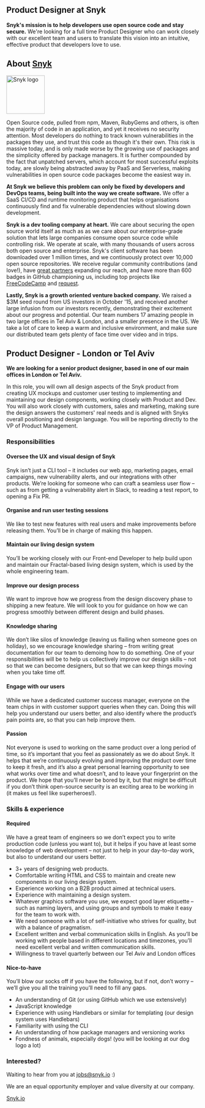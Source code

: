 ## Product Designer at Snyk

**Snyk's mission is to help developers use open source code and stay secure.** We're looking for a full time Product Designer who can work closely with our excellent team and users to translate this vision into an intuitive, effective product that developers love to use.

## About [Snyk](https://snyk.io)

<img src="https://snyk.io/images/snyk-dog.png" width="100" alt="Snyk logo" />

Open Source code, pulled from npm, Maven, RubyGems and others, is often the majority of code in an application, and yet it receives no security attention. Most developers do nothing to track known vulnerabilities in the packages they use, and trust this code as though it's their own. This risk is massive today, and is only made worse by the growing use of packages and the simplicity offered by package managers. It is further compounded by the fact that unpatched servers, which account for most successful exploits today, are slowly being abstracted away by PaaS and Serverless, making vulnerabilities in open source code packages become the easiest way in. 

**At Snyk we believe this problem can only be fixed by developers and DevOps teams, being built into the way we create software.** 
We offer a SaaS CI/CD and runtime monitoring product that helps organisations continuously find and fix vulnerable dependencies without slowing down development.

**Snyk is a dev tooling company at heart.**
We care about securing the open source world itself as much as as we care about our enterprise-grade solution that lets large companies consume open source code while controlling risk. We operate at scale, with many thousands of users across both open source and enterprise. Snyk's client software has been downloaded over 1 million times, and we continuously protect over 10,000 open source repositories. We receive regular community contributions (and love!), have [great partners](https://snyk.io/partners) expanding our reach, and have more than 600 badges in GitHub championing us, including top projects like [FreeCodeCamp](https://github.com/FreeCodeCamp/FreeCodeCamp/) and [request](https://github.com/request/request/). 

**Lastly, Snyk is a growth oriented venture backed company.** We raised a $3M seed round from US investors in October '15, and received another large infusion from our investors recently, demonstrating their excitement about our progress and potential. 
Our team numbers 17 amazing people in two large offices in Tel Aviv & London, and a smaller presence in the US. We take a lot of care to keep a warm and inclusive environment, and make sure our distributed team gets plenty of face time over video and in trips.

## Product Designer - London or Tel Aviv

**We are looking for a senior product designer, based in one of our main offices in London or Tel Aviv.**

In this role, you will own all design aspects of the Snyk product from creating UX mockups and customer user testing to 
implementing and maintaining our design components, working closely with Product and Dev.
You will also work closely with customers, sales and marketing, making sure the design answers the customers' real needs and is aligned with Snyks overall positioning and design language. You will be reporting directly to the VP of Product Management.

### Responsibilities

#### Oversee the UX and visual design of Snyk

Snyk isn’t just a CLI tool – it includes our web app, marketing pages, email campaigns, new vulnerability alerts, and our integrations with other products. We’re looking for someone who can craft a seamless user flow – such as from getting a vulnerability alert in Slack, to reading a test report, to opening a Fix PR.

#### Organise and run user testing sessions

We like to test new features with real users and make improvements before releasing them. You’ll be in charge of making this happen.

#### Maintain our living design system

You’ll be working closely with our Front-end Developer to help build upon and maintain our Fractal-based living design system, which is used by the whole engineering team.

#### Improve our design process

We want to improve how we progress from the design discovery phase to shipping a new feature. We will look to you for guidance on how we can progress smoothly between different design and build phases.

#### Knowledge sharing

We don’t like silos of knowledge (leaving us flailing when someone goes on holiday), so we encourage knowledge sharing – from writing great documentation for our team to demoing how to do something. One of your responsibilities will be to help us collectively improve our design skills – not so that we can become designers, but so that we can keep things moving when you take time off.

#### Engage with our users

While we have a dedicated customer success manager, everyone on the team chips in with customer support queries when they can. Doing this will help you understand our users better, and also identify where the product’s pain points are, so that you can help improve them. 

#### Passion

Not everyone is used to working on the same product over a long period of time, so it’s important that you feel as passionately as we do about Snyk. It helps that we’re continuously evolving and improving the product over time to keep it fresh, and it’s also a great personal learning opportunity to see what works over time and what doesn’t, and to leave your fingerprint on the product. We hope that you’ll never be bored by it, but that might be difficult if you don’t think open-source security is an exciting area to be working in (it makes us feel like superheroes!).

### Skills & experience

#### Required

We have a great team of engineers so we don’t expect you to write production code (unless you want to), but it helps if you have at least some knowledge of web development – not just to help in your day-to-day work, but also to understand our users better.

- 3+ years of designing web products.
- Comfortable writing HTML and CSS to maintain and create new components in our living design system.
- Experience working on a B2B product aimed at technical users.
- Experience with maintaining a design system.
- Whatever graphics software you use, we expect good layer etiquette – such as naming layers, and using groups and symbols to make it easy for the team to work with.
- We need someone with a lot of self-initiative who strives for quality, but with a balance of pragmatism.
- Excellent written and verbal communication skills in English. As you’ll be working with people based in different locations and timezones, you’ll need excellent verbal and written communication skills.
- Willingness to travel quarterly between our Tel Aviv and London offices 

#### Nice-to-have

You’ll blow our socks off if you have the following, but if not, don’t worry – we’ll give you all the training you’ll need to fill any gaps.

- An understanding of Git (or using GitHub which we use extensively)
- JavaScript knowledge
- Experience with using Handlebars or similar for templating (our design system uses Handlebars)
- Familiarity with using the CLI
- An understanding of how package managers and versioning works
- Fondness of animals, especially dogs! (you will be looking at our dog logo a lot)

### Interested?

Waiting to hear from you at jobs@snyk.io :)

We are an equal opportunity employer and value diversity at our company.

[Snyk.io](https://snyk.io)
